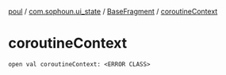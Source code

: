 [poul](../../index.md) / [com.sophoun.ui_state](../index.md) / [BaseFragment](index.md) / [coroutineContext](./coroutine-context.md)

# coroutineContext

`open val coroutineContext: <ERROR CLASS>`
